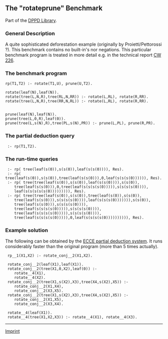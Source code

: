 The "rotateprune" Benchmark
---------------------------

Part of the [DPPD Library](../dppd.html).

### General Description

A quite sophisticated deforestation example (originally by
Proietti/Pettorossi ?). This benchmark contains no built-in's nor
negations. This particular benchmark program is treated in more detail
e.g. in the technical report [CW
226](http://www.cs.kuleuven.ac.be/cwis/research/dtai/publications/abstracts.96.html#CW226.abstract).

### The benchmark program

    rp(T1,T2) :- rotate(T1,U), prune(U,T2).

    rotate(leaf(N),leaf(N)).
    rotate(tree(L,N,R),tree(RL,N,RR)) :- rotate(L,RL), rotate(R,RR).
    rotate(tree(L,N,R),tree(RR,N,RL)) :- rotate(L,RL), rotate(R,RR).


    prune(leaf(N),leaf(N)).
    prune(tree(L,0,R),leaf(0)).
    prune(tree(L,s(N),R),tree(PL,s(N),PR)) :- prune(L,PL), prune(R,PR).

### The partial deduction query

     :- rp(T1,T2).

### The run-time queries

     :- rp( tree(leaf(s(0)),s(s(0)),leaf(s(s(0)))), Res).
     :- rp( tree(leaf(s(0)),s(s(0)),tree(leaf(s(s(0))),0,leaf(s(s(s(0)))))), Res).
     :- rp( tree(tree(leaf(s(0)),s(s(0)),leaf(s(s(0)))),s(s(0)),
        tree(leaf(s(s(0))),0,tree(leaf(s(s(s(s(0))))),s(s(s(s(0)))),
        leaf(s(s(s(s(s(0))))))))), Res).
     :- rp( tree(tree(leaf(s(0)),s(s(0)),tree(leaf(s(0)),s(s(0)),
        tree(leaf(s(s(0))),s(s(s(s(0)))),leaf(s(s(s(0))))))),s(s(0)),
        tree(leaf(s(s(0))),s(s(s(s(0)))),
        tree(leaf(s(s(s(s(0))))),s(s(s(s(0)))),
        tree(leaf(s(s(s(s(0))))),s(s(s(s(0)))),
        tree(leaf(s(s(s(s(0))))),0,leaf(s(s(s(s(0)))))))))), Res).

### Example solution

The following can be obtained by the [ECCE partial deduction
system](/~mal/systems/ecce.html). It runs considerably faster than the
original program (more than 5 times actually).

     rp__1(X1,X2) :- rotate_conj__2(X1,X2).

     rotate_conj__2(leaf(X1),leaf(X1)).
     rotate_conj__2(tree(X1,0,X2),leaf(0)) :- 
        rotate__4(X1), 
        rotate__4(X2).
     rotate_conj__2(tree(X1,s(X2),X3),tree(X4,s(X2),X5)) :- 
        rotate_conj__2(X1,X4), 
        rotate_conj__2(X3,X5).
     rotate_conj__2(tree(X1,s(X2),X3),tree(X4,s(X2),X5)) :- 
        rotate_conj__2(X1,X5), 
        rotate_conj__2(X3,X4).

     rotate__4(leaf(X1)).
     rotate__4(tree(X1,X2,X3)) :- rotate__4(X1), rotate__4(X3).

------------------------------------------------------------------------

[Imprint](http://www.stups.uni-duesseldorf.de/w/Imprint)
